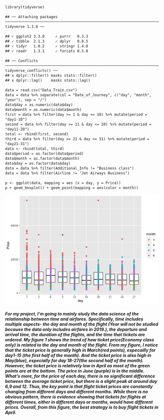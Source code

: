     library(tidyverse)

    ## ── Attaching packages ──────────────────────────────────────────────────────────────────────── tidyverse 1.3.0 ──

    ## ✓ ggplot2 3.3.0     ✓ purrr   0.3.3
    ## ✓ tibble  2.1.3     ✓ dplyr   0.8.5
    ## ✓ tidyr   1.0.2     ✓ stringr 1.4.0
    ## ✓ readr   1.3.1     ✓ forcats 0.5.0

    ## ── Conflicts ─────────────────────────────────────────────────────────────────────────── tidyverse_conflicts() ──
    ## x dplyr::filter() masks stats::filter()
    ## x dplyr::lag()    masks stats::lag()

    data = read.csv("Data_Train.csv")
    data = data %>% separate(col = "Date_of_Journey", c("day", "month", "year"), sep = "/")
    data$day = as.numeric(data$day)
    data$month = as.numeric(data$month)
    first = data %>% filter(day >= 1 & day <= 10) %>% mutate(period = "day1-10")
    second = data %>% filter(day >= 11 & day <= 20) %>% mutate(period = "day11-20")
    total <- rbind(first, second)
    third = data %>% filter(day >= 21 & day <= 31) %>% mutate(period = "day21-31")
    data <- rbind(total, third)
    data$period = as.factor(data$period)
    data$month = as.factor(data$month)
    data$day = as.factor(data$day)
    data = data %>% filter(Additional_Info != "Business class")
    data = data %>% filter(Airline != "Jet Airways Business")

    p <- ggplot(data, mapping = aes (x = day, y = Price))
    p + geom_boxplot() + geom_point(mapping = aes(color = month))

![](README_files/figure-markdown_strict/unnamed-chunk-1-1.png)

##### For my project, I’m going to mainly study the data science of the relationship between time and airfares. Specifically, time includes multiple aspects- the day and month of the flight (Year will not be studied because the data only includes airfares in 2019.), the departure and arrival time, the duration of the flights, and the time that tickets are ordered. My figure 1 shows the trend of how ticket price(Economy class only) is related to the day and month of the flight. From my figure, I notice that the ticket price is generally high in March(red points), especailly for day1-15 (the first half of the month). And the ticket price is also high in May(blue), especially for day 18-27(the second half of the month). However, the ticket price is relatively low in April as most of the green points are at the bottom. The price in June (purple) is in the middle. What’s more, for the price of each day, there is no significant difference between the average ticket price, but there is a slight peak at around day 6,9 and 12. Thus, the key point is that flight ticket prices are constantly changing from different days and different months. While there is no obvious pattern, there is evidence showing that tickets for flights at different times, either in different days or months, would have different prices. Overall, from this figure, the best strategy is to buy flight tickets in April.
